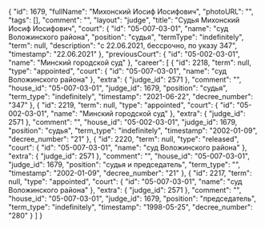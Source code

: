 {
    "id": 1679,
    "fullName": "Михонский Иосиф Иосифович",
    "photoURL": "",
    "tags": [],
    "comment": "",
    "layout": "judge",
    "title": "Судья Михонский Иосиф Иосифович",
    "court": {
        "id": "05-007-03-01",
        "name": "суд Воложинского района",
        "position": "судья",
        "termType": "indefinitely",
        "term": null,
        "description": "c 22.06.2021, бессрочно, по указу 347",
        "timestamp": "22.06.2021"
    },
    "previousCourt": {
        "id": "05-002-03-01",
        "name": "Минский городской суд"
    },
    "career": [
        {
            "id": 2218,
            "term": null,
            "type": "appointed",
            "court": {
                "id": "05-007-03-01",
                "name": "суд Воложинского района"
            },
            "extra": {
                "judge_id": 2571
            },
            "comment": "",
            "house_id": "05-007-03-01",
            "judge_id": 1679,
            "position": "судья",
            "term_type": "indefinitely",
            "timestamp": "2021-06-22",
            "decree_number": "347"
        },
        {
            "id": 2219,
            "term": null,
            "type": "appointed",
            "court": {
                "id": "05-002-03-01",
                "name": "Минский городской суд"
            },
            "extra": {
                "judge_id": 2571
            },
            "comment": "",
            "house_id": "05-002-03-01",
            "judge_id": 1679,
            "position": "судья",
            "term_type": "indefinitely",
            "timestamp": "2002-01-09",
            "decree_number": "21"
        },
        {
            "id": 2220,
            "term": null,
            "type": "released",
            "court": {
                "id": "05-007-03-01",
                "name": "суд Воложинского района"
            },
            "extra": {
                "judge_id": 2571
            },
            "comment": "",
            "house_id": "05-007-03-01",
            "judge_id": 1679,
            "position": "судья и председатель",
            "term_type": "",
            "timestamp": "2002-01-09",
            "decree_number": "21"
        },
        {
            "id": 2217,
            "term": null,
            "type": "appointed",
            "court": {
                "id": "05-007-03-01",
                "name": "суд Воложинского района"
            },
            "extra": {
                "judge_id": 2571
            },
            "comment": "",
            "house_id": "05-007-03-01",
            "judge_id": 1679,
            "position": "председатель",
            "term_type": "indefinitely",
            "timestamp": "1998-05-25",
            "decree_number": "280"
        }
    ]
}